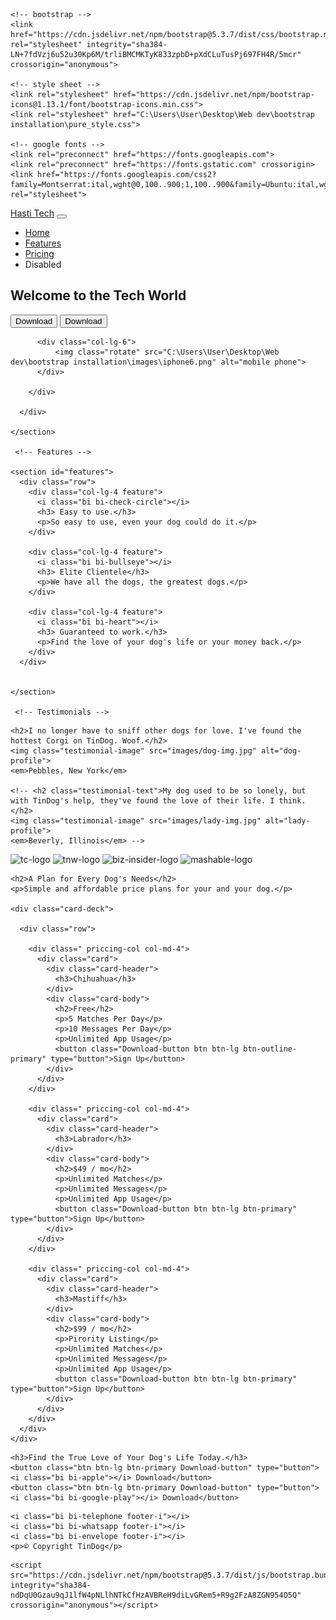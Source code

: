 <!doctype html>
<html lang="en">
  <head>
    <meta charset="utf-8">
    <meta name="viewport" content="width=device-width, initial-scale=1">
    <title>Pure Bootstrap</title>
   
    <!-- bootstrap -->
    <link href="https://cdn.jsdelivr.net/npm/bootstrap@5.3.7/dist/css/bootstrap.min.css" rel="stylesheet" integrity="sha384-LN+7fdVzj6u52u30Kp6M/trliBMCMKTyK833zpbD+pXdCLuTusPj697FH4R/5mcr" crossorigin="anonymous">
   
    <!-- style sheet -->
    <link rel="stylesheet" href="https://cdn.jsdelivr.net/npm/bootstrap-icons@1.13.1/font/bootstrap-icons.min.css">
    <link rel="stylesheet" href="C:\Users\User\Desktop\Web dev\bootstrap installation\pure_style.css">

    <!-- google fonts -->
    <link rel="preconnect" href="https://fonts.googleapis.com">
    <link rel="preconnect" href="https://fonts.gstatic.com" crossorigin>
    <link href="https://fonts.googleapis.com/css2?family=Montserrat:ital,wght@0,100..900;1,100..900&family=Ubuntu:ital,wght@0,300;0,400;0,500;0,700;1,300;1,400;1,500;1,700&display=swap" rel="stylesheet">

   
    
</head>
  <body>
    <section id="title">
      <div class="container-fluid">
        <nav class="navbar navbar-expand-lg">
          <!-- <div class="container-fluid"> -->
            <a class="navbar-brand" href="#">Hasti Tech</a>
            <button class="navbar-toggler" type="button" data-bs-toggle="collapse" data-bs-target="#navbarNav" aria-controls="navbarNav" aria-expanded="false" aria-label="Toggle navigation">
              <span class="navbar-toggler-icon"></span>
            </button>
            <div class="collapse navbar-collapse" id="navbarNav">
              <ul class="navbar-nav">
                <li class="nav-item">
                  <a class="nav-link active" aria-current="page" href="#">Home</a>
                </li>
                <li class="nav-item">
                  <a class="nav-link" href="#">Features</a>
                </li>
                <li class="nav-item">
                  <a class="nav-link" href="#">Pricing</a>
                </li>
                <li class="nav-item">
                  <a class="nav-link disabled" aria-disabled="true">Disabled</a>
                </li>
              </ul>
            </div>
          <!-- </div> -->
        </nav>
        <div class="row">
          <div class="col-lg-6">
              <h1>Welcome to the Tech World</h1>
              <button type="button" class="btn btn-dark btn-lg Download-button"><i class="bi bi-apple"></i>
                  Download</button>
              <button type="button" class="btn btn-outline-light btn-lg Download-button"><i class="bi bi-google-play"></i> Download</button>
          </div>
          
          <div class="col-lg-6">
              <img class="rotate" src="C:\Users\User\Desktop\Web dev\bootstrap installation\images\iphone6.png" alt="mobile phone">
          </div>
          
        </div>

      </div>
                 
    </section>

     <!-- Features -->

    <section id="features">
      <div class="row">
        <div class="col-lg-4 feature">
          <i class="bi bi-check-circle"></i>
          <h3> Easy to use.</h3>
          <p>So easy to use, even your dog could do it.</p>
        </div>
       
        <div class="col-lg-4 feature">
          <i class="bi bi-bullseye"></i>
          <h3> Elite Clientele</h3>
          <p>We have all the dogs, the greatest dogs.</p>
        </div>
    
        <div class="col-lg-4 feature">
          <i class="bi bi-heart"></i>
          <h3> Guaranteed to work.</h3>
          <p>Find the love of your dog's life or your money back.</p>
        </div>
      </div>
     
  
    </section>

     <!-- Testimonials -->

  <section id="testimonials">

    <h2>I no longer have to sniff other dogs for love. I've found the hottest Corgi on TinDog. Woof.</h2>
    <img class="testimonial-image" src="images/dog-img.jpg" alt="dog-profile">
    <em>Pebbles, New York</em>

    <!-- <h2 class="testimonial-text">My dog used to be so lonely, but with TinDog's help, they've found the love of their life. I think.</h2>
    <img class="testimonial-image" src="images/lady-img.jpg" alt="lady-profile">
    <em>Beverly, Illinois</em> -->

  </section>

   <!-- Press -->

   <section id="press">
    <img class="press-logo" src="C:\Users\User\Desktop\Web dev\bootstrap installation\images\TechCrunch.png" alt="tc-logo">
    <img class="press-logo" src="C:\Users\User\Desktop\Web dev\bootstrap installation\images\tnw.png" alt="tnw-logo">
    <img class="press-logo" src="C:\Users\User\Desktop\Web dev\bootstrap installation\images\bizinsider.png" alt="biz-insider-logo">
    <img class="press-logo" src="C:\Users\User\Desktop\Web dev\bootstrap installation\images\mashable.png" alt="mashable-logo">

  </section>


  <!-- Pricing -->

  <section id="pricing">

    <h2>A Plan for Every Dog's Needs</h2>
    <p>Simple and affordable price plans for your and your dog.</p>

    <div class="card-deck">

      <div class="row">

        <div class=" priccing-col col-md-4">
          <div class="card">
            <div class="card-header">
              <h3>Chihuahua</h3>
            </div>
            <div class="card-body">
              <h2>Free</h2>
              <p>5 Matches Per Day</p>
              <p>10 Messages Per Day</p>
              <p>Unlimited App Usage</p>
              <button class="Download-button btn btn-lg btn-outline-primary" type="button">Sign Up</button>
            </div>
          </div>
        </div>

        <div class=" priccing-col col-md-4">
          <div class="card">
            <div class="card-header">
              <h3>Labrador</h3>
            </div>
            <div class="card-body">
              <h2>$49 / mo</h2>
              <p>Unlimited Matches</p>
              <p>Unlimited Messages</p>
              <p>Unlimited App Usage</p>
              <button class="Download-button btn btn-lg btn-primary" type="button">Sign Up</button>
            </div>
          </div>
        </div>

        <div class=" priccing-col col-md-4">
          <div class="card">
            <div class="card-header">
              <h3>Mastiff</h3>
            </div>
            <div class="card-body">
              <h2>$99 / mo</h2>
              <p>Pirority Listing</p>
              <p>Unlimited Matches</p>
              <p>Unlimited Messages</p>
              <p>Unlimited App Usage</p>
              <button class="Download-button btn btn-lg btn-primary" type="button">Sign Up</button>
            </div>
          </div>
        </div>
      </div> 
    </div>
    
  </section>

  <!-- Call to Action -->

  <section id="cta">

    <h3>Find the True Love of Your Dog's Life Today.</h3>
    <button class="btn btn-lg btn-primary Download-button" type="button"><i class="bi bi-apple"></i> Download</button>
    <button class="btn btn-lg btn-primary Download-button" type="button"><i class="bi bi-google-play"></i> Download</button>

  </section>


  <!-- Footer -->

  <footer id="footer">

    <i class="bi bi-telephone footer-i"></i>
    <i class="bi bi-whatsapp footer-i"></i>
    <i class="bi bi-envelope footer-i"></i>
    <p>© Copyright TinDog</p>

  </footer>


    <script src="https://cdn.jsdelivr.net/npm/bootstrap@5.3.7/dist/js/bootstrap.bundle.min.js" integrity="sha384-ndDqU0Gzau9qJ1lfW4pNLlhNTkCfHzAVBReH9diLvGRem5+R9g2FzA8ZGN954O5Q" crossorigin="anonymous"></script>
  </body>
</html>
